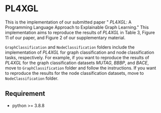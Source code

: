 # PL4XGL

This is the implementation of our submitted paper " $PL4XGL$: A Programming Language Approach to Explainable Graph Learning." This implementation aims to reproduce the results of $PL4XGL$ in Table  3, Figure 11 of our paper, and Figure 2 of our supplementary material.


``GraphClassification`` and ``NodeClassification`` folders include the implementation of $PL4XGL$ for graph classification and node classification tasks, respectively. For example, if you want to reproduce the results of $PL4XGL$ for the graph classification datasets $MUTAG$, $BBBP$, and $BACE$, move to ``GraphClassification`` folder and follow the instructions. If you want to reproduce the results for the node classification datasets, move to ``NodeClassification`` folder.

## Requirement

* python >= 3.8.8


